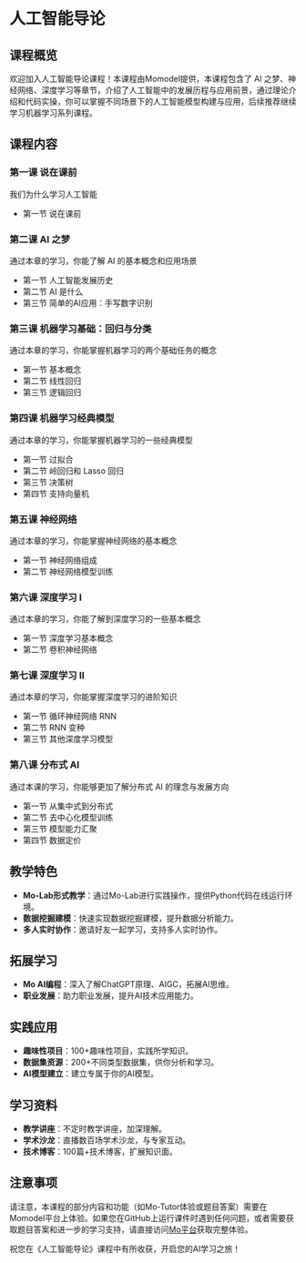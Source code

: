 
# 人工智能导论

## 课程概览

欢迎加入人工智能导论课程！本课程由Momodel提供，本课程包含了 AI 之梦、神经网络、深度学习等章节，介绍了人工智能中的发展历程与应用前景，通过理论介绍和代码实操，你可以掌握不同场景下的人工智能模型构建与应用，后续推荐继续学习机器学习系列课程。

## 课程内容

### 第一课 说在课前
我们为什么学习人工智能
- 第一节 说在课前

### 第二课 AI 之梦
通过本章的学习，你能了解 AI 的基本概念和应用场景
- 第一节 人工智能发展历史
- 第二节 AI 是什么
- 第三节 简单的AI应用：手写数字识别

### 第三课 机器学习基础：回归与分类
通过本章的学习，你能掌握机器学习的两个基础任务的概念
- 第一节 基本概念
- 第二节 线性回归
- 第三节 逻辑回归

### 第四课 机器学习经典模型
通过本章的学习，你能掌握机器学习的一些经典模型
- 第一节 过拟合
- 第二节 岭回归和 Lasso 回归
- 第三节 决策树
- 第四节 支持向量机

### 第五课 神经网络
通过本章的学习，你能掌握神经网络的基本概念
- 第一节 神经网络组成
- 第二节 神经网络模型训练

### 第六课 深度学习 Ⅰ
通过本章的学习，你能了解到深度学习的一些基本概念
- 第一节 深度学习基本概念
- 第二节 卷积神经网络

### 第七课 深度学习 Ⅱ
通过本章的学习，你能掌握深度学习的进阶知识
- 第一节 循环神经网络 RNN
- 第二节 RNN 变种
- 第三节 其他深度学习模型

### 第八课 分布式 AI
通过本课的学习，你能够更加了解分布式 AI 的理念与发展方向
- 第一节 从集中式到分布式
- 第二节 去中心化模型训练
- 第三节 模型能力汇聚
- 第四节 数据定价

## 教学特色
- **Mo-Lab形式教学**：通过Mo-Lab进行实践操作，提供Python代码在线运行环境。
- **数据挖掘建模**：快速实现数据挖掘建模，提升数据分析能力。
- **多人实时协作**：邀请好友一起学习，支持多人实时协作。

## 拓展学习
- **Mo AI编程**：深入了解ChatGPT原理、AIGC，拓展AI思维。
- **职业发展**：助力职业发展，提升AI技术应用能力。

## 实践应用
- **趣味性项目**：100+趣味性项目，实践所学知识。
- **数据集资源**：200+不同类型数据集，供你分析和学习。
- **AI模型建立**：建立专属于你的AI模型。

## 学习资料
- **教学讲座**：不定时教学讲座，加深理解。
- **学术沙龙**：直播数百场学术沙龙，与专家互动。
- **技术博客**：100篇+技术博客，扩展知识面。

## 注意事项
请注意，本课程的部分内容和功能（如Mo-Tutor体验或题目答案）需要在Momodel平台上体验。如果您在GitHub上运行课件时遇到任何问题，或者需要获取题目答案和进一步的学习支持，请直接访问[Mo平台](https://saas.momodel.cn/aiGeneralCourse)获取完整体验。

祝您在《人工智能导论》课程中有所收获，开启您的AI学习之旅！
